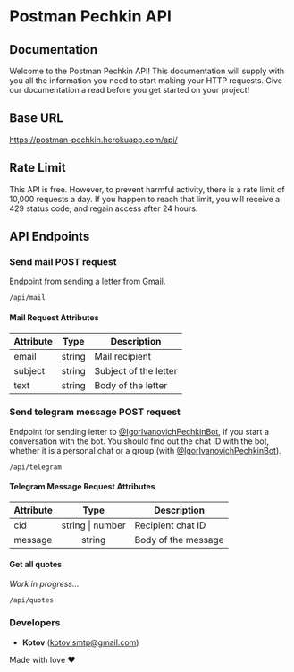 # Postman Pechkin API

## Documentation

Welcome to the Postman Pechkin API! This documentation will supply
with you all the information you need to start making your HTTP
requests. Give our documentation a read before you get started on
your project!

## Base URL

https://postman-pechkin.herokuapp.com/api/

## Rate Limit

This API is free. However, to prevent harmful activity, there is a rate limit of 10,000 requests a day. If you happen to reach that limit, you will receive a 429 status code, and regain access after 24 hours.

## API Endpoints

### Send mail POST request

Endpoint from sending a letter from Gmail.

```
/api/mail
```

#### Mail Request Attributes

| Attribute |  Type  | Description           |
| --------- | :----: | --------------------- |
| email     | string | Mail recipient        |
| subject   | string | Subject of the letter |
| text      | string | Body of the letter    |

### Send telegram message POST request

Endpoint for sending letter to [@IgorIvanovichPechkinBot](https://t.me/IgorIvanovichPechkinBot), if you start a conversation with the bot. You should find out the chat ID with the bot, whether it is a personal chat or a group (with [@IgorIvanovichPechkinBot](https://t.me/IgorIvanovichPechkinBot)).

```
/api/telegram
```

#### Telegram Message Request Attributes

| Attribute |       Type       | Description         |
| --------- | :--------------: | ------------------- |
| cid       | string \| number | Recipient chat ID   |
| message   |      string      | Body of the message |

#### Get all quotes

_Work in progress..._

```
/api/quotes
```

### Developers

- **Kotov** (kotov.smtp@gmail.com)

Made with love ❤️
